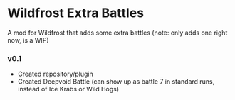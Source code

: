 # Wildfrost Extra Battles

A mod for Wildfrost that adds some extra battles (note: only adds one right now, is a WIP)

### v0.1
- Created repository/plugin
- Created Deepvoid Battle (can show up as battle 7 in standard runs, instead of Ice Krabs or Wild Hogs)
